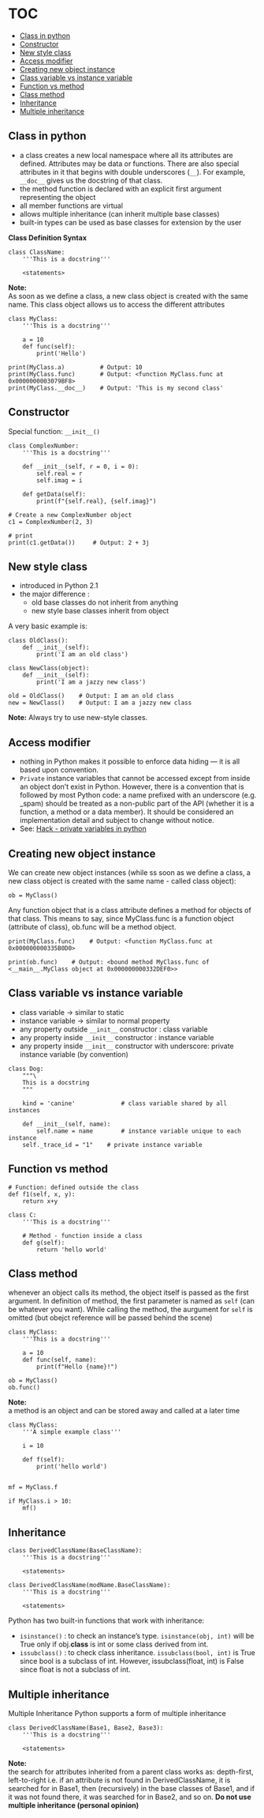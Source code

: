 # TOC
* [Class in python](#Class-in-python)
* [Constructor](#Constructor)
* [New style class](#New-style-class)
* [Access modifier](#Access-modifier)
* [Creating new object instance](#Creating-new-object-instance)
* [Class variable vs instance variable](#Class-variable-vs-instance-variable)
* [Function vs method](#Function-vs-method)
* [Class method](#Class-method)
* [Inheritance](#Inheritance)
* [Multiple inheritance](#Multiple-inheritance)

## Class in python
* a class creates a new local namespace where all its attributes are defined. Attributes may be data or functions. There are also special attributes in it that begins with double underscores (`__`). For example, `__doc__` gives us the docstring of that class.
* the method function is declared with an explicit first argument representing the object
* all member functions are virtual
* allows multiple inheritance (can inherit multiple base classes)
* built-in types can be used as base classes for extension by the user

**Class Definition Syntax**
```
class ClassName:
	'''This is a docstring'''
	
    <statements>
```

**Note:**   
As soon as we define a class, a new class object is created with the same name. This class object allows us to access the different attributes
```
class MyClass:
	'''This is a docstring'''
	
	a = 10
	def func(self):
		print('Hello')

print(MyClass.a)          # Output: 10
print(MyClass.func)       # Output: <function MyClass.func at 0x0000000003079BF8>
print(MyClass.__doc__)    # Output: 'This is my second class'
```

## Constructor
Special function: `__init__()`
```
class ComplexNumber:
	'''This is a docstring'''
	
    def __init__(self, r = 0, i = 0):
        self.real = r
        self.imag = i

    def getData(self):
        print(f"{self.real}, {self.imag}")

# Create a new ComplexNumber object
c1 = ComplexNumber(2, 3)

# print
print(c1.getData())     # Output: 2 + 3j
```

## New style class
* introduced in Python 2.1
* the major difference :
  * old base classes do not inherit from anything
  * new style base classes inherit from object

A very basic example is:
```
class OldClass():
    def __init__(self):
        print('I am an old class')

class NewClass(object):
    def __init__(self):
        print('I am a jazzy new class')

old = OldClass()    # Output: I am an old class
new = NewClass()    # Output: I am a jazzy new class
```

**Note:** Always try to use new-style classes.

## Access modifier
* nothing in Python makes it possible to enforce data hiding — it is all based upon convention.
* `Private` instance variables that cannot be accessed except from inside an object don’t exist in Python. 
However, there is a convention that is followed by most Python code: a name prefixed with an underscore (e.g. _spam) should be treated as a non-public part of the API (whether it is a function, a method or a data member). 
It should be considered an implementation detail and subject to change without notice.
* See: [Hack - private variables in python](https://docs.python.org/3/tutorial/classes.html#private-variables)

## Creating new object instance
We can create new object instances (while ss soon as we define a class, a new class object is created with the same name - called class object):
```
ob = MyClass()
```

Any function object that is a class attribute defines a method for objects of that class.
This means to say, since MyClass.func is a function object (attribute of class), ob.func will be a method object.
```
print(MyClass.func)    # Output: <function MyClass.func at 0x000000000335B0D0>

print(ob.func)    # Output: <bound method MyClass.func of <__main__.MyClass object at 0x000000000332DEF0>>
```

## Class variable vs instance variable
* class variable -> similar to static
* instance variable -> similar to normal property
* any property outside `__init__` constructor : class variable
* any property inside `__init__` constructor : instance variable
* any property inside `__init__` constructor with underscore: private instance variable (by convention)
```
class Dog:
	"""\
	This is a docstring
	"""

    kind = 'canine'             # class variable shared by all instances

    def __init__(self, name):
        self.name = name        # instance variable unique to each instance
	self._trace_id = "1"    # private instance variable
```

## Function vs method
```
# Function: defined outside the class
def f1(self, x, y):
    return x+y

class C:
	'''This is a docstring'''
	
	# Method - function inside a class
    def g(self):
        return 'hello world'
```

## Class method
whenever an object calls its method, the object itself is passed as the first argument. In definition of method, the first parameter is named as `self` (can be whatever you want).
While calling the method, the aurgument for `self` is omitted (but obejct reference will be passed behind the scene)
```
class MyClass:
	'''This is a docstring'''
	
	a = 10
	def func(self, name):
		print(f"Hello {name}!")

ob = MyClass()
ob.func()
```

**Note:**    
a method is an object and can be stored away and called at a later time
```
class MyClass:
    '''A simple example class'''
	
    i = 10

    def f(self):
        print('hello world')

		
mf = MyClass.f

if MyClass.i > 10:
	mf()
```

## Inheritance
```
class DerivedClassName(BaseClassName):
	'''This is a docstring'''
	
    <statements>
	
class DerivedClassName(modName.BaseClassName):
	'''This is a docstring'''
	
    <statements>
```

Python has two built-in functions that work with inheritance:
* `isinstance()` : to check an instance’s type. `isinstance(obj, int)` will be True only if obj.__class__ is int or some class derived from int. 
* `issubclass()` : to check class inheritance. `issubclass(bool, int)` is True since bool is a subclass of int. However, issubclass(float, int) is False since float is not a subclass of int.

## Multiple inheritance
Multiple Inheritance
Python supports a form of multiple inheritance
```
class DerivedClassName(Base1, Base2, Base3):
	'''This is a docstring'''
	
    <statements>
```

**Note:**   
the search for attributes inherited from a parent class works as: depth-first, left-to-right
i.e. if an attribute is not found in DerivedClassName, it is searched for in Base1, then (recursively) in the base classes of Base1, and if it was not found there, it was searched for in Base2, and so on.
**Do not use multiple inheritance (personal opinion)**


